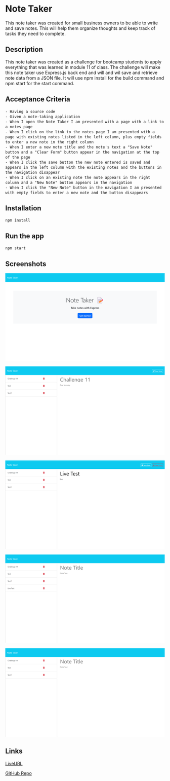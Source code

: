 # Note Taker

This note taker was created for small business owners to be able to write and save notes. This will help them organize thoughts and keep track of tasks they need to complete.

## Description

This note taker was created as a challenge for bootcamp students to apply everything that was learned in module 11 of class. The challenge will make this note taker use Express.js back end and will and wil save and retrieve note data from a JSON file. It will use npm install for the build command and npm start for the start command.

## Acceptance Criteria

    - Having a source code
    - Given a note-taking application
    - When I open the Note Taker I am presented with a page with a link to a notes page
    - When I click on the link to the notes page I am presented with a page with existing notes listed in the left column, plus empty fields to enter a new note in the right column
    - When I enter a new note title and the note's text a "Save Note" button and a "Clear Form" button appear in the navigation at the top of the page
    - When I click the save button the new note entered is saved and appears in the left column with the existing notes and the buttons in the navigation disappear
    - When I click on an existing note the note appears in the right column and a "New Note" button appears in the navigation 
    - When I click the "New Note" button in the navigation I am presented with empty fields to enter a new note and the button disappears

## Installation
 ```
npm install
  ```

## Run the app
 ```
npm start
  ```

## Screenshots

![alttext](./assets/Note-Taker%20start%20page.png)

![alttext](./assets/Note-Taker1.png)

![alttext](./assets/Note-Taker%20buttons.png)

![alttext](./assets/Note-Taker2.png)

![alttext](./assets/Note-TakerDeletedNote.png)

## Links

[LiveURL](https://note-taker-lk75.onrender.com)

[GitHub Repo](https://github.com/zoniaramirez/note-taker)